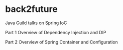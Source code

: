 # back2future
Java Guild talks on Spring IoC

Part 1 Overview of Dependency Injection and DIP

Part 2 Overview of Spring Container and Configuration